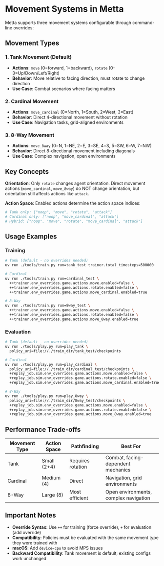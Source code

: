 # Movement Systems in Metta

Metta supports three movement systems configurable through command-line overrides:

## Movement Types

### 1. Tank Movement (Default)
- **Actions**: `move` (0=forward, 1=backward), `rotate` (0-3=Up/Down/Left/Right)
- **Behavior**: Move relative to facing direction, must rotate to change direction
- **Use Case**: Combat scenarios where facing matters

### 2. Cardinal Movement
- **Actions**: `move_cardinal` (0=North, 1=South, 2=West, 3=East)
- **Behavior**: Direct 4-directional movement without rotation
- **Use Case**: Navigation tasks, grid-aligned environments

### 3. 8-Way Movement
- **Actions**: `move_8way` (0=N, 1=NE, 2=E, 3=SE, 4=S, 5=SW, 6=W, 7=NW)
- **Behavior**: Direct 8-directional movement including diagonals
- **Use Case**: Complex navigation, open environments

## Key Concepts

**Orientation**: Only `rotate` changes agent orientation. Direct movement actions (`move_cardinal`, `move_8way`) do NOT change orientation, but orientation still affects actions like `attack`.

**Action Space**: Enabled actions determine the action space indices:
```python
# Tank only: ["noop", "move", "rotate", "attack"]
# Cardinal only: ["noop", "move_cardinal", "attack"]
# Hybrid: ["noop", "move", "rotate", "move_cardinal", "attack"]
```

## Usage Examples

### Training
```bash
# Tank (default - no overrides needed)
uv run ./tools/train.py run=tank_test trainer.total_timesteps=500000

# Cardinal
uv run ./tools/train.py run=cardinal_test \
  ++trainer.env_overrides.game.actions.move.enabled=false \
  ++trainer.env_overrides.game.actions.rotate.enabled=false \
  ++trainer.env_overrides.game.actions.move_cardinal.enabled=true

# 8-Way
uv run ./tools/train.py run=8way_test \
  ++trainer.env_overrides.game.actions.move.enabled=false \
  ++trainer.env_overrides.game.actions.rotate.enabled=false \
  ++trainer.env_overrides.game.actions.move_8way.enabled=true
```

### Evaluation
```bash
# Tank (default - no overrides needed)
uv run ./tools/play.py run=play_tank \
  policy_uri=file://./train_dir/tank_test/checkpoints

# Cardinal
uv run ./tools/play.py run=play_cardinal \
  policy_uri=file://./train_dir/cardinal_test/checkpoints \
  +replay_job.sim.env_overrides.game.actions.move.enabled=false \
  +replay_job.sim.env_overrides.game.actions.rotate.enabled=false \
  +replay_job.sim.env_overrides.game.actions.move_cardinal.enabled=true

# 8-Way
uv run ./tools/play.py run=play_8way \
  policy_uri=file://./train_dir/8way_test/checkpoints \
  +replay_job.sim.env_overrides.game.actions.move.enabled=false \
  +replay_job.sim.env_overrides.game.actions.rotate.enabled=false \
  +replay_job.sim.env_overrides.game.actions.move_8way.enabled=true
```

## Performance Trade-offs

| Movement Type | Action Space | Pathfinding | Best For |
|--------------|--------------|-------------|----------|
| Tank | Small (2+4) | Requires rotation | Combat, facing-dependent mechanics |
| Cardinal | Medium (4) | Direct | Navigation, grid environments |
| 8-Way | Large (8) | Most efficient | Open environments, complex navigation |

## Important Notes

- **Override Syntax**: Use `++` for training (force override), `+` for evaluation (add override)
- **Compatibility**: Policies must be evaluated with the same movement type they were trained with
- **macOS**: Add `device=cpu` to avoid MPS issues
- **Backward Compatibility**: Tank movement is default; existing configs work unchanged